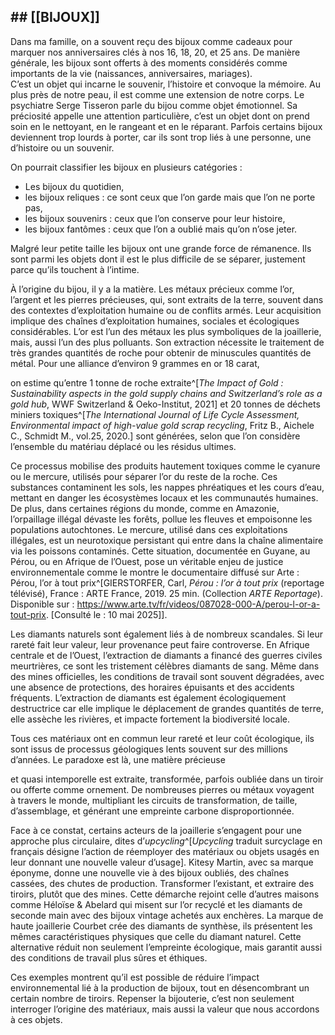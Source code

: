 ## \## \[\[BIJOUX\]\]

<breakpage>

Dans ma famille, on a souvent reçu des bijoux comme cadeaux pour marquer nos anniversaires clés à nos 16, 18, 20, et 25 ans. De manière générale, les bijoux sont offerts à des moments considérés comme importants de la vie (naissances, anniversaires, mariages). <br/>
C’est un objet qui incarne le souvenir, l’histoire et convoque la mémoire. Au plus près de notre peau, il est comme une extension de notre corps. Le psychiatre Serge Tisseron parle du bijou comme objet émotionnel. Sa préciosité appelle une attention particulière, c’est un objet dont on prend soin en le nettoyant, en le rangeant et en le réparant. Parfois certains bijoux deviennent trop lourds à porter, car ils sont trop liés à une personne, une d’histoire ou un souvenir.

On pourrait classifier les bijoux en plusieurs catégories :

*   Les bijoux du quotidien,
*   les bijoux reliques : ce sont ceux que l’on garde mais que l’on ne porte pas,
*   les bijoux souvenirs : ceux que l’on conserve pour leur histoire,
*   les bijoux fantômes : ceux que l’on a oublié mais qu’on n’ose jeter.

Malgré leur petite taille les bijoux ont une grande force de rémanence. Ils sont parmi les objets dont il est le plus difficile de se séparer, justement parce qu’ils touchent à l’intime.

À l’origine du bijou, il y a la matière. Les métaux précieux comme l’or, l’argent et les pierres précieuses, qui, sont extraits de la terre, souvent dans des contextes d’exploitation humaine ou de conflits armés. Leur acquisition implique des chaînes d’exploitation humaines, sociales et écologiques considérables. L’or est l’un des métaux les plus symboliques de la joaillerie, mais, aussi l’un des plus polluants. Son extraction nécessite le traitement de très grandes quantités de roche pour obtenir de minuscules quantités de métal. Pour une alliance d’environ 9 grammes en or 18 carat,

on estime qu’entre 1 tonne de roche extraite^[*The Impact of Gold : Sustainability aspects in the gold supply chains and Switzerland’s role as a gold hub*, WWF Switzerland & Oeko-Institut, 2021] et 20 tonnes de déchets miniers toxiques^[*The International Journal of Life Cycle Assessment, Environmental impact of high-value gold scrap recycling*, Fritz B., Aichele C., Schmidt M., vol.25, 2020.] sont générées, selon que l’on considère l’ensemble du matériau déplacé ou les résidus ultimes.

Ce processus mobilise des produits hautement toxiques comme le cyanure ou le mercure, utilisés pour séparer l’or du reste de la roche. Ces substances contaminent les sols, les nappes phréatiques et les cours d’eau, mettant en danger les écosystèmes locaux et les communautés humaines. De plus, dans certaines régions du monde, comme en Amazonie, l’orpaillage illégal dévaste les forêts, pollue les fleuves et empoisonne les populations autochtones. Le mercure, utilisé dans ces exploitations illégales, est un neurotoxique persistant qui entre dans la chaîne alimentaire via les poissons contaminés. Cette situation, documentée en Guyane, au Pérou, ou en Afrique de l’Ouest, pose un véritable enjeu de justice environnementale comme le montre le documentaire diffusé sur Arte : Pérou, l’or à tout prix^[GIERSTORFER, Carl, *Pérou : l’or à tout prix* (reportage télévisé), France : ARTE France, 2019. 25 min. (Collection *ARTE Reportage*). Disponible sur : https://www.arte.tv/fr/videos/087028-000-A/perou-l-or-a-tout-prix. [Consulté le : 10 mai 2025]].

Les diamants naturels sont également liés à de nombreux scandales. Si leur rareté fait leur valeur, leur provenance peut faire controverse. En Afrique centrale et de l’Ouest, l’extraction de diamants a financé des guerres civiles meurtrières, ce sont les tristement célèbres diamants de sang. Même dans des mines officielles, les conditions de travail sont souvent dégradées, avec une absence de protections, des horaires épuisants et des accidents fréquents. L’extraction de diamants est également écologiquement destructrice car elle implique le déplacement de grandes quantités de terre, elle assèche les rivières, et impacte fortement la biodiversité locale.

Tous ces matériaux ont en commun leur rareté et leur coût écologique, ils sont issus de processus géologiques lents souvent sur des millions d’années. Le paradoxe est là, une matière précieuse

et quasi intemporelle est extraite, transformée, parfois oubliée dans un tiroir ou offerte comme ornement. De nombreuses pierres ou métaux voyagent à travers le monde, multipliant les circuits de transformation, de taille, d’assemblage, et générant une empreinte carbone disproportionnée.

Face à ce constat, certains acteurs de la joaillerie s’engagent pour une approche plus circulaire, dites d’*upcycling*^[*Upcycling* traduit surcyclage en français désigne l’action de réemployer des matériaux ou objets usagés en leur donnant une nouvelle valeur d’usage]. Kitesy Martin, avec sa marque éponyme, donne une nouvelle vie à des bijoux oubliés, des chaînes cassées, des chutes de production. Transformer l’existant, et extraire des tiroirs, plutôt que des mines. Cette démarche rejoint celle d’autres maisons comme Héloïse & Abelard qui misent sur l’or recyclé et les diamants de seconde main avec des bijoux vintage achetés aux enchères. La marque de haute joaillerie Courbet crée des diamants de synthèse, ils présentent les mêmes caractéristiques physiques que celle du diamant naturel. Cette alternative réduit non seulement l’empreinte écologique, mais garantit aussi des conditions de travail plus sûres et éthiques.

Ces exemples montrent qu’il est possible de réduire l’impact environnemental lié à la production de bijoux, tout en désencombrant un certain nombre de tiroirs. Repenser la bijouterie, c’est non seulement interroger l’origine des matériaux, mais aussi la valeur que nous accordons à ces objets.